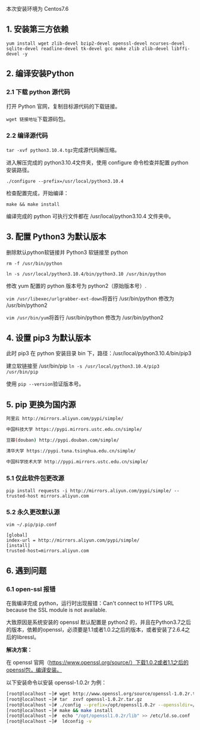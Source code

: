 本次安装环境为 Centos7.6

## 1. 安装第三方依赖

`yum install wget zlib-devel bzip2-devel openssl-devel ncurses-devel sqlite-devel readline-devel tk-devel gcc make zlib zlib-devel libffi-devel -y`

## 2. 编译安装Python

### 2.1 下载 python 源代码

打开 Python 官网，复制目标源代码的下载链接。

`wget 链接地址`下载源码包。

### 2.2 编译源代码

`tar -xvf python3.10.4.tgz`完成源代码解压缩。

进入解压完成的 python3.10.4文件夹，使用 configure 命令检查并配置 python 安装路径。

`./configure --prefix=/usr/local/python3.10.4`

检查配置完成，开始编译：

`make && make install`

编译完成的 python 可执行文件都在 /usr/local/python3.10.4 文件夹中。

## 3. 配置 Python3 为默认版本

删除默认python软链接并 Python3 软链接至 python

`rm -f /usr/bin/python`

`ln -s /usr/local/python3.10.4/bin/python3.10 /usr/bin/python`

修改 yum 配置的 python 版本号为 python2（原始版本号）.

`vim /usr/libexec/urlgrabber-ext-down`将首行 /usr/bin/python 修改为 /usr/bin/python2

`vim /usr/bin/yum`将首行 /usr/bin/python 修改为 /usr/bin/python2

## 4. 设置 pip3 为默认版本

此时 pip3 在 python 安装目录 bin 下，路径：/usr/local/python3.10.4/bin/pip3

建立软链接至 /usr/bin/pip `ln -s /usr/local/python3.10.4/pip3 /usr/bin/pip`

使用 `pip --version`验证版本号。

## 5. pip 更换为国内源

```bash
阿里云 http://mirrors.aliyun.com/pypi/simple/

中国科技大学 https://pypi.mirrors.ustc.edu.cn/simple/

豆瓣(douban) http://pypi.douban.com/simple/

清华大学 https://pypi.tuna.tsinghua.edu.cn/simple/

中国科学技术大学 http://pypi.mirrors.ustc.edu.cn/simple/
```

### 5.1 仅此软件包更改源

`pip install requests -i http://mirrors.aliyun.com/pypi/simple/ --trusted-host mirrors.aliyun.com`

### 5.2 永久更改默认源

`vim ~/.pip/pip.conf`

```plain
[global]
index-url = http://mirrors.aliyun.com/pypi/simple/
[install]
trusted-host=mirrors.aliyun.com
```

## 6. 遇到问题

### 6.1 open-ssl 报错

在我编译完成 python，运行时出现报错：Can't connect to HTTPS URL because the SSL module is not available.

大致原因是系统安装的 openssl 默认配置是 python2 的，并且在Python3.7之后的版本，依赖的openssl，必须要是1.1或者1.0.2之后的版本，或者安装了2.6.4之后的libressl。

**解决方案：**

在 openssl 官网（https://www.openssl.org/source/）下载1.0.2或者1.1之后的openssl包，编译安装。

以下安装命令以安装 openssl-1.0.2r 为例：

```bash
[root@localhost ~]# wget http://www.openssl.org/source/openssl-1.0.2r.tar.gz
[root@localhost ~]# tar  zxvf openssl-1.0.2r.tar.gz
[root@localhost ~]# ./config --prefix=/opt/openssl1.0.2r --openssldir=/opt/openssl1.0.2r/openssl no-zlib
[root@localhost ~]# make && make install
[root@localhost ~]#  echo "/opt/openssl1.0.2r/lib" >> /etc/ld.so.conf
[root@localhost ~]#  ldconfig -v
```
